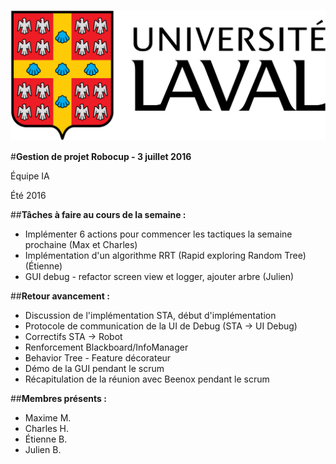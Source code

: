 ![UL_Logo](https://github.com/RoboCupULaval/Admin/blob/master/scrum/ul_logo.png)


#**Gestion de projet Robocup - 3 juillet 2016**

Équipe IA

Été 2016


##**Tâches à faire au cours de la semaine :**

- Implémenter 6 actions pour commencer les tactiques la semaine prochaine (Max et Charles)
- Implémentation d'un algorithme RRT (Rapid exploring Random Tree) (Étienne)
- GUI debug - refactor screen view et logger, ajouter arbre (Julien)

##**Retour avancement :**

- Discussion de l'implémentation STA, début d'implémentation
- Protocole de communication de la UI de Debug (STA -> UI Debug)
- Correctifs STA -> Robot
- Renforcement Blackboard/InfoManager
- Behavior Tree - Feature décorateur
- Démo de la GUI pendant le scrum
- Récapitulation de la réunion avec Beenox pendant le scrum

##**Membres présents :**

- Maxime M.
- Charles H.
- Étienne B.
- Julien B.
